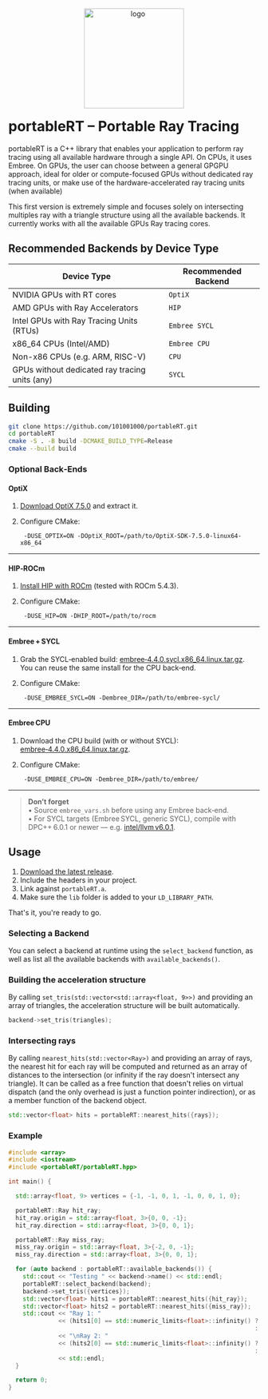 <p align="center">
  <img
    src="https://github.com/user-attachments/assets/22e38b6f-602a-4f84-b981-f3a243f09457" width="200"style="display:block;margin:-20px auto;" alt="logo"/>
</p>




# portableRT – Portable Ray Tracing 

portableRT is a C++ library that enables your application to perform ray tracing using all available hardware through a single API. On CPUs, it uses Embree. On GPUs, the user can choose between a general GPGPU approach, ideal for older or compute-focused GPUs without dedicated ray tracing units, or make use of the hardware-accelerated ray tracing units (when available)

This first version is extremely simple and focuses solely on intersecting multiples ray with a triangle structure using all the available backends. It currently works with all the available GPUs Ray tracing cores.


## Recommended Backends by Device Type

| Device Type                                      | Recommended Backend      |
|--------------------------------------------------|--------------------------|
| NVIDIA GPUs with RT cores                        | `OptiX`                  |
| AMD GPUs with Ray Accelerators                   | `HIP`                    |
| Intel GPUs with Ray Tracing Units (RTUs)         | `Embree SYCL`            |
| x86_64 CPUs (Intel/AMD)                          | `Embree CPU`             |
| Non-x86 CPUs (e.g. ARM, RISC-V)                  | `CPU`                    |
| GPUs without dedicated ray tracing units (any)   | `SYCL`                   |


## Building

```bash
git clone https://github.com/101001000/portableRT.git
cd portableRT
cmake -S . -B build -DCMAKE_BUILD_TYPE=Release
cmake --build build
```

### Optional Back‑Ends

#### **OptiX**

1. [Download OptiX 7.5.0](https://developer.nvidia.com/designworks/optix/downloads/legacy) and extract it.  
2. Configure CMake:

        -DUSE_OPTIX=ON -DOptiX_ROOT=/path/to/OptiX-SDK-7.5.0-linux64-x86_64

---

#### **HIP‑ROCm**

1. [Install HIP with ROCm](https://rocm.docs.amd.com/projects/HIP/en/latest/install/install.html) (tested with ROCm 5.4.3).  
2. Configure CMake:

        -DUSE_HIP=ON -DHIP_ROOT=/path/to/rocm

---

#### **Embree + SYCL**

1. Grab the SYCL‑enabled build: [embree‑4.4.0.sycl.x86_64.linux.tar.gz](https://github.com/RenderKit/embree/releases/tag/v4.4.0).  
   You can reuse the same install for the CPU back‑end.  
2. Configure CMake:

        -DUSE_EMBREE_SYCL=ON -Dembree_DIR=/path/to/embree-sycl/

---

#### **Embree CPU**

1. Download the CPU build (with or without SYCL): [embree‑4.4.0.x86_64.linux.tar.gz](https://github.com/RenderKit/embree/releases/tag/v4.4.0).  
2. Configure CMake:

        -DUSE_EMBREE_CPU=ON -Dembree_DIR=/path/to/embree/

---

> **Don’t forget**  
> • Source `embree_vars.sh` before using any Embree back‑end.  
> • For SYCL targets (Embree SYCL, generic SYCL), compile with DPC++ 6.0.1 or newer — e.g. [intel/llvm v6.0.1](https://github.com/intel/llvm/tree/v6.0.1).


## Usage


1. [Download the latest release]([https://github.com/101001000/portableRT/releases](https://github.com/101001000/portableRT/releases/tag/v0.1.0)).  
2. Include the headers in your project.  
3. Link against `portableRT.a`.  
4. Make sure the `lib` folder is added to your `LD_LIBRARY_PATH`.

That's it, you're ready to go.


### Selecting a Backend

You can select a backend at runtime using the `select_backend` function, as well as list all the available backends with `available_backends()`.

### Building the acceleration structure

By calling `set_tris(std::vector<std::array<float, 9>>)` and providing an array of triangles, the acceleration structure will be built automatically.

```cpp
backend->set_tris(triangles);
```

### Intersecting rays

By calling `nearest_hits(std::vector<Ray>)` and providing an array of rays, the nearest hit for each ray will be computed and returned as an array of distances to the intersection (or infinity if the ray doesn't intersect any triangle). It can be called as a free function that doesn't relies on virtual dispatch (and the only overhead is just a function pointer indirection), or as a member function of the backend object.

```cpp
std::vector<float> hits = portableRT::nearest_hits({rays});
```

### Example

```cpp
#include <array>
#include <iostream>
#include <portableRT/portableRT.hpp>

int main() {

  std::array<float, 9> vertices = {-1, -1, 0, 1, -1, 0, 0, 1, 0};

  portableRT::Ray hit_ray;
  hit_ray.origin = std::array<float, 3>{0, 0, -1};
  hit_ray.direction = std::array<float, 3>{0, 0, 1};

  portableRT::Ray miss_ray;
  miss_ray.origin = std::array<float, 3>{-2, 0, -1};
  miss_ray.direction = std::array<float, 3>{0, 0, 1};

  for (auto backend : portableRT::available_backends()) {
    std::cout << "Testing " << backend->name() << std::endl;
    portableRT::select_backend(backend);
    backend->set_tris({vertices});
    std::vector<float> hits1 = portableRT::nearest_hits({hit_ray});
    std::vector<float> hits2 = portableRT::nearest_hits({miss_ray});
    std::cout << "Ray 1: "
              << (hits1[0] == std::numeric_limits<float>::infinity() ? "miss"
                                                                     : "hit")
              << "\nRay 2: "
              << (hits2[0] == std::numeric_limits<float>::infinity() ? "miss"
                                                                     : "hit")
              << std::endl;
  }

  return 0;
}
```